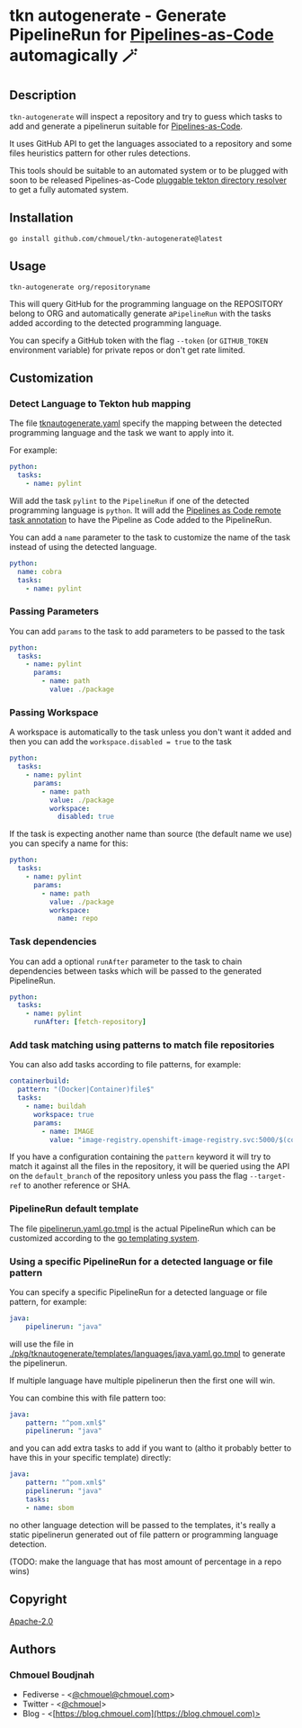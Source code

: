 # tkn autogenerate - Generate PipelineRun for [Pipelines-as-Code](https://pipelinesascode.com) automagically 🪄

## Description

`tkn-autogenerate` will inspect a repository and try to guess which tasks to
add and generate a pipelinerun suitable for
[Pipelines-as-Code](https://pipelinesascode.com).

It uses GitHub API to get the languages associated to a repository and some
files heuristics pattern for other rules detections.

This tools should be suitable to an automated system or to be plugged with soon
to be released Pipelines-as-Code [pluggable tekton directory resolver](https://docs.google.com/document/d/1_PfB-OyODXniQXdJ64E-XMiFge3ogPhE6T4cU8MZztA/edit)
to get a fully automated system.

## Installation

```shell
go install github.com/chmouel/tkn-autogenerate@latest
```

## Usage

```shell
tkn-autogenerate org/repositoryname
```

This will query GitHub for the programming language on the REPOSITORY belong to
ORG and automatically generate a`PipelineRun` with the tasks added according to
the detected programming language.

You can specify a GitHub token with the flag `--token` (or `GITHUB_TOKEN`
environment variable) for private repos or don't get rate limited.

## Customization

### Detect Language to Tekton hub mapping

The file [tknautogenerate.yaml](./pkg/tknautogenerate/templates/tknautogenerate.yaml) specify the mapping
between the detected programming language and the task we want to apply into
it.

For example:

```yaml
python:
  tasks:
    - name: pylint
```

Will add the task `pylint` to the `PipelineRun` if one of the detected
programming language is `python`. It will add the [Pipelines as Code remote task
annotation](https://pipelinesascode.com/docs/guide/resolver/#tekton-hubhttpshubtektondev)
to have the Pipeline as Code added to the PipelineRun.

You can add a `name` parameter to the task to customize the name of the task
instead of using the detected language.

```yaml
python:
  name: cobra
  tasks:
    - name: pylint
```

### Passing Parameters

You can add `params` to the task to add parameters to be passed to the task

```yaml
python:
  tasks:
    - name: pylint
      params:
        - name: path
          value: ./package
```

### Passing Workspace

A workspace is automatically to the task unless you don't want it added and
then you can add the `workspace.disabled = true` to the task

```yaml
python:
  tasks:
    - name: pylint
      params:
        - name: path
          value: ./package
          workspace:
            disabled: true
```

If the task is expecting another name than source (the default name we use) you
can specify a name for this:

```yaml
python:
  tasks:
    - name: pylint
      params:
        - name: path
          value: ./package
          workspace:
            name: repo
```

### Task dependencies

You can add a optional `runAfter` parameter to the task to chain dependencies
between tasks which will be passed to the generated PipelineRun.

```yaml
python:
  tasks:
    - name: pylint
      runAfter: [fetch-repository]
```

### Add task matching using patterns to match file repositories

You can also add tasks according to file patterns, for example:

```yaml
containerbuild:
  pattern: "(Docker|Container)file$"
  tasks:
    - name: buildah
      workspace: true
      params:
        - name: IMAGE
          value: "image-registry.openshift-image-registry.svc:5000/$(context.pipelineRun.namespace)/$(context.pipelineRun.name)"
```

If you have a configuration containing the `pattern` keyword it will try to
match it against all the files in the repository, it will be queried using the API
on the `default_branch` of the repository unless you pass the flag
`--target-ref` to another reference or SHA.

### PipelineRun default template

The file [pipelinerun.yaml.go.tmpl](./pkg/tknautogenerate/templates/pipelinerun.yaml.go.tmpl) is the actual
PipelineRun which can be customized according to the [go templating
system](https://pkg.go.dev/text/template).

### Using a specific PipelineRun for a detected language or file pattern

You can specify a specific PipelineRun for a detected language or file pattern, for example:

```yaml
java:
    pipelinerun: "java"
```

will use the file in
[./pkg/tknautogenerate/templates/languages/java.yaml.go.tmpl](./pkg/tknautogenerate/templates/languages/java.yaml.go.tmpl)
to generate the pipelinerun.

If multiple language have multiple pipelinerun then the first one will win.

You can combine this with file pattern too:

```yaml
java:
    pattern: "^pom.xml$"
    pipelinerun: "java"
```

and you can add extra tasks to add if you want to (altho it probably better to
have this in your specific template) directly:

```yaml
java:
    pattern: "^pom.xml$"
    pipelinerun: "java"
    tasks:
    - name: sbom
```

no other language detection will be passed to the templates, it's really a
static pipelinerun generated out of file pattern or programming language
detection.

(TODO: make the language that has most amount of percentage in a repo wins)

## Copyright

[Apache-2.0](./LICENSE)

## Authors

### Chmouel Boudjnah

- Fediverse - <[@chmouel@chmouel.com](https://fosstodon.org/@chmouel)>
- Twitter - <[@chmouel](https://twitter.com/chmouel)>
- Blog - <[https://blog.chmouel.com](https://blog.chmouel.com)>
